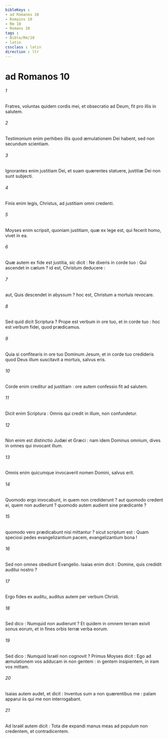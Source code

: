 ```yaml
---
bibleKeys : 
- ad Romanos 10
- Romains 10
- Rm 10
- Romans 10
tags : 
- Bible/Rm/10
- latin
cssclass : latin
direction : ltr
---
```


# ad Romanos 10

###### 1
Fratres, voluntas quidem cordis mei, et obsecratio ad Deum, fit pro illis in salutem.
###### 2
Testimonium enim perhibeo illis quod æmulationem Dei habent, sed non secundum scientiam.
###### 3
Ignorantes enim justitiam Dei, et suam quærentes statuere, justitiæ Dei non sunt subjecti.
###### 4
Finis enim legis, Christus, ad justitiam omni credenti.
###### 5
Moyses enim scripsit, quoniam justitiam, quæ ex lege est, qui fecerit homo, vivet in ea.
###### 6
Quæ autem ex fide est justitia, sic dicit : Ne dixeris in corde tuo : Qui ascendet in cælum ? id est, Christum deducere :
###### 7
aut, Quis descendet in abyssum ? hoc est, Christum a mortuis revocare.
###### 8
Sed quid dicit Scriptura ? Prope est verbum in ore tuo, et in corde tuo : hoc est verbum fidei, quod prædicamus.
###### 9
Quia si confitearis in ore tuo Dominum Jesum, et in corde tuo credideris quod Deus illum suscitavit a mortuis, salvus eris.
###### 10
Corde enim creditur ad justitiam : ore autem confessio fit ad salutem.
###### 11
Dicit enim Scriptura : Omnis qui credit in illum, non confundetur.
###### 12
Non enim est distinctio Judæi et Græci : nam idem Dominus omnium, dives in omnes qui invocant illum.
###### 13
Omnis enim quicumque invocaverit nomen Domini, salvus erit.
###### 14
Quomodo ergo invocabunt, in quem non crediderunt ? aut quomodo credent ei, quem non audierunt ? quomodo autem audient sine prædicante ?
###### 15
quomodo vero prædicabunt nisi mittantur ? sicut scriptum est : Quam speciosi pedes evangelizantium pacem, evangelizantium bona !
###### 16
Sed non omnes obediunt Evangelio. Isaias enim dicit : Domine, quis credidit auditui nostro ?
###### 17
Ergo fides ex auditu, auditus autem per verbum Christi.
###### 18
Sed dico : Numquid non audierunt ? Et quidem in omnem terram exivit sonus eorum, et in fines orbis terræ verba eorum.
###### 19
Sed dico : Numquid Israël non cognovit ? Primus Moyses dicit : Ego ad æmulationem vos adducam in non gentem : in gentem insipientem, in iram vos mittam.
###### 20
Isaias autem audet, et dicit : Inventus sum a non quærentibus me : palam apparui iis qui me non interrogabant.
###### 21
Ad Israël autem dicit : Tota die expandi manus meas ad populum non credentem, et contradicentem.

